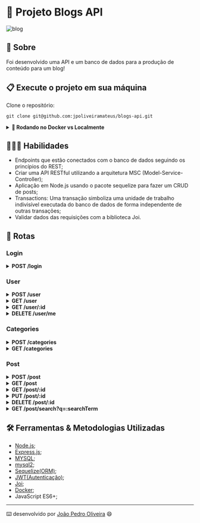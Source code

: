 # 📝 Projeto Blogs API

![blog](https://user-images.githubusercontent.com/99822908/193403619-0136be91-b5dc-49b0-8229-2a2610d8054e.png)

## 📄 Sobre

Foi desenvolvido uma API e um banco de dados para a produção de conteúdo para um blog!

## 📋 Execute o projeto em sua máquina

Clone o repositório:

```
git clone git@github.com:jpoliveiramateus/blogs-api.git
```
<details>
  <summary><strong>🐋 Rodando no Docker vs Localmente</strong></summary>
  
  ## 👉 Com Docker
 
  **:warning: Antes de começar, seu docker-compose precisa estar na versão 1.29 ou superior. [Veja aqui](https://www.digitalocean.com/community/tutorials/how-to-install-and-use-docker-compose-on-ubuntu-20-04-pt) ou [na documentação](https://docs.docker.com/compose/install/) como instalá-lo. No primeiro artigo, você pode substituir onde está com `1.26.0` por `1.29.2`.**


  > :information_source: Rode os serviços `node` e `db` com o comando `docker-compose up -d --build`.

  - Lembre-se de parar o `mysql` se estiver usando localmente na porta padrão (`3306`), ou adapte, caso queria fazer uso da aplicação em containers;

  - Esses serviços irão inicializar um container chamado `blogs_api` e outro chamado `blogs_api_db`;

  - A partir daqui você pode rodar o container `blogs_api` via CLI ou abri-lo no VS Code;

  > :information_source: Use o comando `docker exec -it blogs_api bash`.

  - Ele te dará acesso ao terminal interativo do container criado pelo compose, que está rodando em segundo plano.

  > :information_source: Instale as dependências [**Caso existam**] com `npm install`. (Instale dentro do container)
  
  - **:warning: Atenção:** Caso opte por utilizar o Docker, **TODOS** os comandos disponíveis no `package.json` (npm start, npm test, npm run dev, ...) devem ser executados **DENTRO** do container, ou seja, no terminal que aparece após a execução do comando `docker exec` citado acima. 

  - **:warning: Atenção:** O **git** dentro do container não vem configurado com suas credenciais. Ou faça os commits fora do container, ou configure as suas credenciais do git dentro do container.

  - **:warning: Atenção:** Não rode o comando npm audit fix! Ele atualiza várias dependências do projeto, e essa atualização gera conflitos com o avaliador.

  - ✨ **Dica:** A extensão `Remote - Containers` (que estará na seção de extensões recomendadas do VS Code) é indicada para que você possa desenvolver sua aplicação no container Docker direto no VS Code, como você faz com seus arquivos locais.

  ![sequelize test](./public/remote-container.png)

  <br />
  
  ## 👉 Sem Docker

  > :information_source: Instale as dependências [**Caso existam**] com `npm install`
  
  - **:warning: Atenção:** Não rode o comando npm audit fix! Ele atualiza várias dependências do projeto, e essa atualização gera conflitos com o avaliador.

  - **✨ Dica:** Para rodar o projeto desta forma, obrigatoriamente você deve ter o `node` instalado em seu computador.
  - **✨ Dica:** O avaliador espera que a versão do `node` utilizada seja a 16.

  <br/>
</details>

## 👨🏻‍💻 Habilidades

- Endpoints que estão conectados com o banco de dados seguindo os princípios do REST;
- Criar uma API RESTful utilizando a arquitetura MSC (Model-Service-Controller);
- Aplicação em Node.js usando o pacote sequelize para fazer um CRUD de posts;
- Transactions: Uma transação simboliza uma unidade de trabalho indivisível executada do banco de dados de forma independente de outras transações;
- Validar dados das requisições com a biblioteca Joi.

## 🔎 Rotas

### Login

<details>
  <summary><strong>POST /login</strong></summary>
  </br>
  • Se o login for feito com sucesso retorna um token para o usuário.
  </br> 
  • O endpoint deve receber a seguinte estrutura, exemplo:
  
  ```json
  {
    "email": "lewishamilton@gmail.com",
    "password": "123456"
  }
  ```
</details>

### User

<details>
  <summary><strong>POST /user</strong></summary>
  </br>
  • Cadastra um novo usuário, permitindo apenas um email válido, gerando um token.
  </br> 
  • O endpoint deve receber a seguinte estrutura, exemplo:
  
  ```json
  {
    "displayName": "Brett Wiltshire",
    "email": "brett@email.com",
    "password": "123456",
    "image": "http://4.bp.blogspot.com/_YA50adQ-7vQ/S1gfR_6ufpI/AAAAAAAAAAk/1ErJGgRWZDg/S45/brett.png"
    // a imagem não é obrigatória
  }
  ```
</details>

<details>
  <summary><strong>GET /user</strong></summary>
  </br>
  • Traz todos users do banco de dados.
  </br>
  • Valida o token - req.authorization.
</details>

<details>
  <summary><strong>GET /user/:id</strong></summary>
  </br>
  • Traz um user por id do banco de dados.
  </br>
  • Valida o token - req.authorization.
</details>

<details>
  <summary><strong>DELETE /user/me</strong></summary>
   </br>
  • Deleta o usuário logado.
  </br>
  • Valida o token - req.authorization.
</details>

### Categories

<details>
  <summary><strong>POST /categories</strong></summary>
  </br>
  • Cadastra uma nova categoria.
  </br>
  • Valida o token - req.authorization.
  </br> 
  • O endpoint deve receber a seguinte estrutura, exemplo:
  
  ```json
  {
    "name": "Typescript"
  }
  ```
</details>

<details>
  <summary><strong>GET /categories</strong></summary>
  </br>
  • Traz todas categorias do banco de dados.
  </br>
  • Valida o token - req.authorization.
</details>

### Post

<details>
  <summary><strong>POST /post</strong></summary>
  </br>
  • Adiciona um novo blog ao usuário logado e vincula as categorias em suas tabelas no banco de dados.
  </br>
  • Valida o token - req.authorization.
  </br> 
  • O endpoint deve receber a seguinte estrutura, exemplo:
  
  ```json
  {
    "title": "Latest updates, August 1st",
    "content": "The whole text for the blog post goes here in this key",
    "categoryIds": [1, 2]
  }
  ```
</details>

<details>
  <summary><strong>GET /post</strong></summary>
  </br>
  • Traz todos os blogs post e as categorias do banco de dados.
  </br>
  • Valida o token - req.authorization.
</details>

<details>
  <summary><strong>GET /post/:id</strong></summary>
  </br>
  • Traz o blog post por ID e as categorias do banco de dados.
  </br>
  • Valida o token - req.authorization.
</details>

<details>
  <summary><strong>PUT /post/:id</strong></summary>
  </br>
  • Atualiza o blog post por ID.
  </br>
  • Valida o token - req.authorization.
</details>

<details>
  <summary><strong>DELETE /post/:id</strong></summary>
  </br>
  • Deleta o blog post por ID.
  </br>
  • Valida o token - req.authorization.
</details>

<details>
  <summary><strong>GET /post/search?q=:searchTerm</strong></summary>
  </br>
  • Retornar um array de blogs post que contém em seu título ou conteúdo o termo passado na URL.
  </br>
  • Valida o token - req.authorization.
</details>

## 🛠️ Ferramentas & Metodologias Utilizadas

- [Node.js](https://nodejs.org/en/);
- [Express.js](https://expressjs.com/);
- [MYSQL](https://www.mysql.com/);
- [mysql2](https://www.npmjs.com/package/mysql2);
- [Sequelize(ORM)](https://sequelize.org/);
- [JWT(Autenticação)](https://jwt.io/);
- [Joi](https://joi.dev/api/?v=17.6.0);
- [Docker](https://www.docker.com/);
- JavaScript ES6+;

---
⌨️ desenvolvido por [João Pedro Oliveira](https://www.linkedin.com/in/jpoliveira7/) 😄
